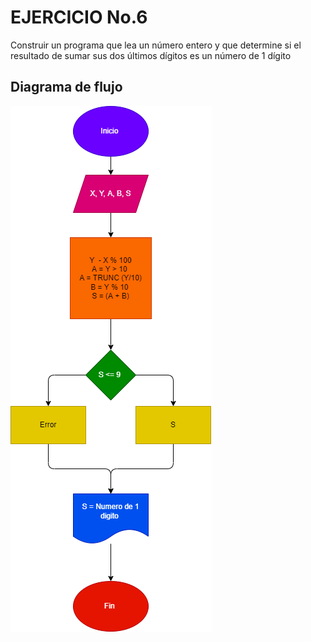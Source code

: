 # EJERCICIO No.6
Construir un programa que lea un número entero y que determine si el resultado de sumar sus dos últimos
dígitos es un número de 1 dígito

## Diagrama de flujo 

![Diagrama de flujo](suma.png "Diagrama de flujo")